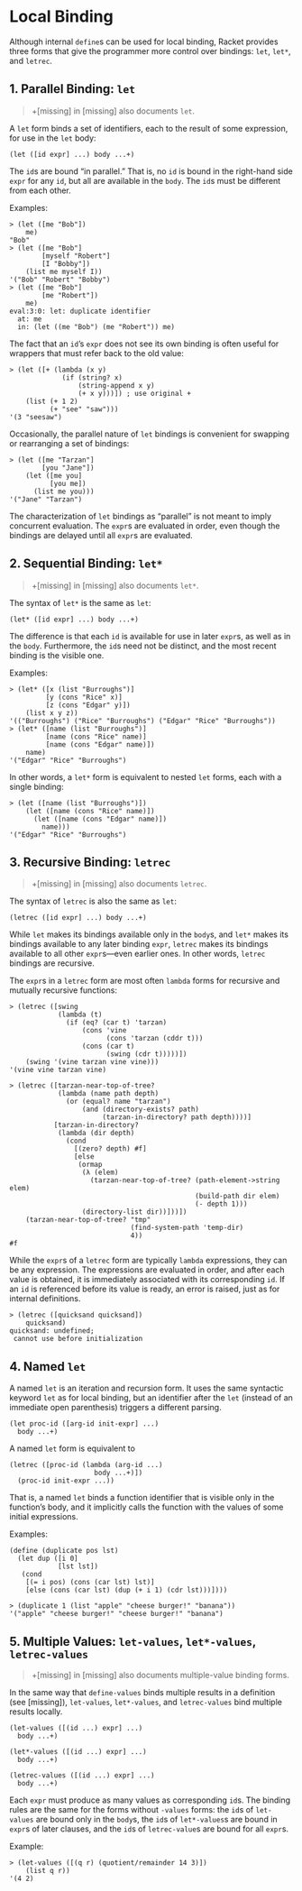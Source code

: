 # Local Binding

Although internal `define`s can be used for local binding, Racket
provides three forms that give the programmer more control over
bindings: `let`, `let*`, and `letrec`.

## 1. Parallel Binding: `let`

> +\[missing\] in \[missing\] also documents `let`.

A `let` form binds a set of identifiers, each to the result of some
expression, for use in the `let` body:

```racket
(let ([id expr] ...) body ...+)
```

The `id`s are bound “in parallel.” That is, no `id` is bound in the
right-hand side `expr` for any `id`, but all are available in the
`body`. The `id`s must be different from each other.

Examples:

```racket
> (let ([me "Bob"])                      
    me)                                  
"Bob"                                    
> (let ([me "Bob"]                       
        [myself "Robert"]                
        [I "Bobby"])                     
    (list me myself I))                  
'("Bob" "Robert" "Bobby")                
> (let ([me "Bob"]                       
        [me "Robert"])                   
    me)                                  
eval:3:0: let: duplicate identifier      
  at: me                                 
  in: (let ((me "Bob") (me "Robert")) me)
```

The fact that an `id`’s `expr` does not see its own binding is often
useful for wrappers that must refer back to the old value:

```racket
> (let ([+ (lambda (x y)                     
             (if (string? x)                 
                 (string-append x y)         
                 (+ x y)))]) ; use original +
    (list (+ 1 2)                            
          (+ "see" "saw")))                  
'(3 "seesaw")                                
```

Occasionally, the parallel nature of `let` bindings is convenient for
swapping or rearranging a set of bindings:

```racket
> (let ([me "Tarzan"]
        [you "Jane"])
    (let ([me you]   
          [you me])  
      (list me you)))
'("Jane" "Tarzan")   
```

The characterization of `let` bindings as “parallel” is not meant to
imply concurrent evaluation. The `expr`s are evaluated in order, even
though the bindings are delayed until all `expr`s are evaluated.

## 2. Sequential Binding: `let*`

> +\[missing\] in \[missing\] also documents `let*`.

The syntax of `let*` is the same as `let`:

```racket
(let* ([id expr] ...) body ...+)
```

The difference is that each `id` is available for use in later `expr`s,
as well as in the `body`. Furthermore, the `id`s need not be distinct,
and the most recent binding is the visible one.

Examples:

```racket
> (let* ([x (list "Burroughs")]                                   
         [y (cons "Rice" x)]                                      
         [z (cons "Edgar" y)])                                    
    (list x y z))                                                 
'(("Burroughs") ("Rice" "Burroughs") ("Edgar" "Rice" "Burroughs"))
> (let* ([name (list "Burroughs")]                                
         [name (cons "Rice" name)]                                
         [name (cons "Edgar" name)])                              
    name)                                                         
'("Edgar" "Rice" "Burroughs")                                     
```

In other words, a `let*` form is equivalent to nested `let` forms, each
with a single binding:

```racket
> (let ([name (list "Burroughs")])     
    (let ([name (cons "Rice" name)])   
      (let ([name (cons "Edgar" name)])
        name)))                        
'("Edgar" "Rice" "Burroughs")          
```

## 3. Recursive Binding: `letrec`

> +\[missing\] in \[missing\] also documents `letrec`.

The syntax of `letrec` is also the same as `let`:

```racket
(letrec ([id expr] ...) body ...+)
```

While `let` makes its bindings available only in the `body`s, and `let*`
makes its bindings available to any later binding `expr`, `letrec` makes
its bindings available to all other `expr`s—even earlier ones. In other
words, `letrec` bindings are recursive.

The `expr`s in a `letrec` form are most often `lambda` forms for
recursive and mutually recursive functions:

```racket
> (letrec ([swing                               
            (lambda (t)                         
              (if (eq? (car t) 'tarzan)         
                  (cons 'vine                   
                        (cons 'tarzan (cddr t)))
                  (cons (car t)                 
                        (swing (cdr t)))))])    
    (swing '(vine tarzan vine vine)))           
'(vine vine tarzan vine)                        
```

```racket
> (letrec ([tarzan-near-top-of-tree?                                     
            (lambda (name path depth)                                    
              (or (equal? name "tarzan")                                 
                  (and (directory-exists? path)                          
                       (tarzan-in-directory? path depth))))]             
           [tarzan-in-directory?                                         
            (lambda (dir depth)                                          
              (cond                                                      
                [(zero? depth) #f]                                       
                [else                                                    
                 (ormap                                                  
                  (λ (elem)                                              
                    (tarzan-near-top-of-tree? (path-element->string elem)
                                              (build-path dir elem)      
                                              (- depth 1)))              
                  (directory-list dir))]))])                             
    (tarzan-near-top-of-tree? "tmp"                                      
                              (find-system-path 'temp-dir)               
                              4))                                        
#f                                                                       
```

While the `expr`s of a `letrec` form are typically `lambda` expressions,
they can be any expression. The expressions are evaluated in order, and
after each value is obtained, it is immediately associated with its
corresponding `id`. If an `id` is referenced before its value is ready,
an error is raised, just as for internal definitions.

```racket
> (letrec ([quicksand quicksand])
    quicksand)                   
quicksand: undefined;            
 cannot use before initialization
```

## 4. Named `let`

A named `let` is an iteration and recursion form. It uses the same
syntactic keyword `let` as for local binding, but an identifier after
the `let` \(instead of an immediate open parenthesis\) triggers a
different parsing.

```racket
(let proc-id ([arg-id init-expr] ...)
  body ...+)                         
```

A named `let` form is equivalent to

```racket
(letrec ([proc-id (lambda (arg-id ...)
                     body ...+)])     
  (proc-id init-expr ...))            
```

That is, a named `let` binds a function identifier that is visible only
in the function’s body, and it implicitly calls the function with the
values of some initial expressions.

Examples:

```racket
(define (duplicate pos lst)                             
  (let dup ([i 0]                                       
            [lst lst])                                  
   (cond                                                
    [(= i pos) (cons (car lst) lst)]                    
    [else (cons (car lst) (dup (+ i 1) (cdr lst)))])))  
                                                        
> (duplicate 1 (list "apple" "cheese burger!" "banana"))
'("apple" "cheese burger!" "cheese burger!" "banana")   
```

## 5. Multiple Values: `let-values`, `let*-values`, `letrec-values`

> +\[missing\] in \[missing\] also documents multiple-value binding forms.

In the same way that `define-values` binds multiple results in a
definition \(see \[missing\]\), `let-values`, `let*-values`, and
`letrec-values` bind multiple results locally.

```racket
(let-values ([(id ...) expr] ...)
  body ...+)                     
```

```racket
(let*-values ([(id ...) expr] ...)
  body ...+)                      
```

```racket
(letrec-values ([(id ...) expr] ...)
  body ...+)                        
```

Each `expr` must produce as many values as corresponding `id`s. The
binding rules are the same for the forms without `-values` forms: the
`id`s of `let-values` are bound only in the `body`s, the `id`s of
`let*-values`s are bound in `expr`s of later clauses, and the `id`s of
`letrec-value`s are bound for all `expr`s.

Example:

```racket
> (let-values ([(q r) (quotient/remainder 14 3)])
    (list q r))                                  
'(4 2)                                           
```
